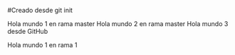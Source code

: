 #Creado desde git init

Hola mundo 1 en rama master
Hola mundo 2 en rama master
Hola mundo 3 desde GitHub

Hola mundo 1 en rama 1
